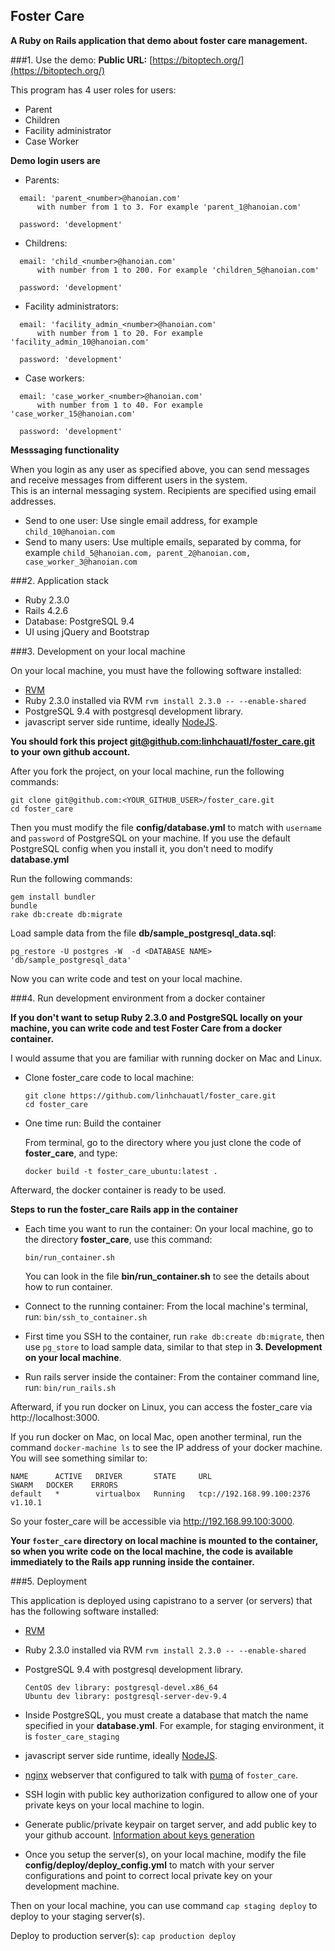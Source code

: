 ## Foster Care

**A Ruby on Rails application that demo about foster care management.**<br/>


###1. Use the demo:
**Public URL:** [https://bitoptech.org/](https://bitoptech.org/)


This program has 4 user roles for users:

- Parent
- Children
- Facility administrator
- Case Worker

**Demo login users are**

- Parents:
```
  email: 'parent_<number>@hanoian.com'
      with number from 1 to 3. For example 'parent_1@hanoian.com'

  password: 'development'
```

- Childrens:
```
  email: 'child_<number>@hanoian.com'
      with number from 1 to 200. For example 'children_5@hanoian.com'

  password: 'development'
```

- Facility administrators:
```
  email: 'facility_admin_<number>@hanoian.com'
      with number from 1 to 20. For example 'facility_admin_10@hanoian.com'

  password: 'development'
```

- Case workers:
```
  email: 'case_worker_<number>@hanoian.com'
      with number from 1 to 40. For example 'case_worker_15@hanoian.com'

  password: 'development'
```

**Messsaging functionality**

When you login as any user as specified above, you can send messages and receive messages from different users in the system.</br>
This is an internal messaging system. Recipients are specified using email addresses.

- Send to one user: Use single email address, for example `child_10@hanoian.com`
- Send to many users: Use multiple emails, separated by comma, for example `child_5@hanoian.com, parent_2@hanoian.com, case_worker_3@hanoian.com`

###2. Application stack

- Ruby 2.3.0
- Rails 4.2.6
- Database: PostgreSQL 9.4
- UI using jQuery and Bootstrap

###3. Development on your local machine

On your local machine, you must have the following software installed:

- [RVM](https://rvm.io/rvm/install)
- Ruby 2.3.0 installed via RVM `rvm install 2.3.0 -- --enable-shared`
- PostgreSQL 9.4 with postgresql development library. 
- javascript server side runtime, ideally [NodeJS](https://nodejs.org/en/download/).


**You should fork this project [git@github.com:linhchauatl/foster_care.git](https://github.com/linhchauatl/foster_care) to your own github account.**

After you fork the project, on your local machine, run the following commands:

```
git clone git@github.com:<YOUR_GITHUB_USER>/foster_care.git
cd foster_care
```

Then you must modify the file **config/database.yml** to match with `username` and `password` of PostgreSQL on your machine. If you use the default PostgreSQL config when you install it, you don't need to modify **database.yml**

Run the following commands:

```
gem install bundler
bundle
rake db:create db:migrate
```

Load sample data from the file **db/sample_postgresql_data.sql**:

```
pg_restore -U postgres -W  -d <DATABASE NAME> 'db/sample_postgresql_data'
```

Now you can write code and test on your local machine.

###4. Run development environment from a docker container

**If you don't want to setup Ruby 2.3.0 and PostgreSQL locally on your machine, you can write code and test Foster Care from a docker container.**

I would assume that you are familiar with running docker on Mac and Linux.

* Clone foster_care code to local machine:

    ```
    git clone https://github.com/linhchauatl/foster_care.git
    cd foster_care
    ```

* One time run: Build the container

    From terminal, go to the directory where you just clone the code of **foster_care**, and type:

    ```
    docker build -t foster_care_ubuntu:latest .
    ``` 

Afterward, the docker container is ready to be used.

**Steps to run the foster_care Rails app in the container**

- Each time you want to run the container: On your local machine, go to the directory **foster_care**, use this command:

    ```
    bin/run_container.sh
    ```

    You can look in the file **bin/run_container.sh** to see the details about how to run container.


- Connect to the running container: From the local machine's terminal, run: `bin/ssh_to_container.sh`

- First time you SSH to the container, run `rake db:create db:migrate`, then use `pg_store` to load sample data, similar to that step in **3. Development on your local machine**.

- Run rails server inside the container: From the container command line, run: `bin/run_rails.sh`

Afterward, if you run docker on Linux, you can access the foster_care via http://localhost:3000.

If you run docker on Mac, on local Mac, open another terminal, run the command `docker-machine ls` to see the IP address of your docker machine. You will see something similar to:

```
NAME      ACTIVE   DRIVER       STATE     URL                         SWARM   DOCKER    ERRORS
default   *        virtualbox   Running   tcp://192.168.99.100:2376           v1.10.1
```

So your foster_care will be accessible via http://192.168.99.100:3000.


**Your `foster_care` directory on local machine is mounted to the container, so when you write code on the local machine, the code is available immediately to the Rails app running inside the container.**


###5. Deployment

This application is deployed using capistrano to a server (or servers) that has the following software installed:

- [RVM](https://rvm.io/rvm/install)
- Ruby 2.3.0 installed via RVM `rvm install 2.3.0 -- --enable-shared`
- PostgreSQL 9.4 with postgresql development library. 
  ```
  CentOS dev library: postgresql-devel.x86_64
  Ubuntu dev library: postgresql-server-dev-9.4
  ```

- Inside PostgreSQL, you must create a database that match the name specified in your **database.yml**. For example, for staging environment, it is `foster_care_staging`
- javascript server side runtime, ideally [NodeJS](https://nodejs.org/en/download/).
- [nginx](http://nginx.org/en/download.html) webserver that configured to talk with [puma](https://github.com/puma/puma) of `foster_care`.
- SSH login with public key authorization configured to allow one of your private keys on your local machine to login. 
- Generate public/private keypair on target server, and add public key to your github account. [Information about keys generation](https://help.github.com/articles/generating-a-new-ssh-key-and-adding-it-to-the-ssh-agent/)

- Once you setup the server(s), on your local machine, modify the file **config/deploy/deploy_config.yml** to match with your server configurations and point to correct local private key on your development machine.



Then on your local machine, you can use command `cap staging deploy` to deploy to your staging server(s).

Deploy to production server(s): `cap production deploy`


